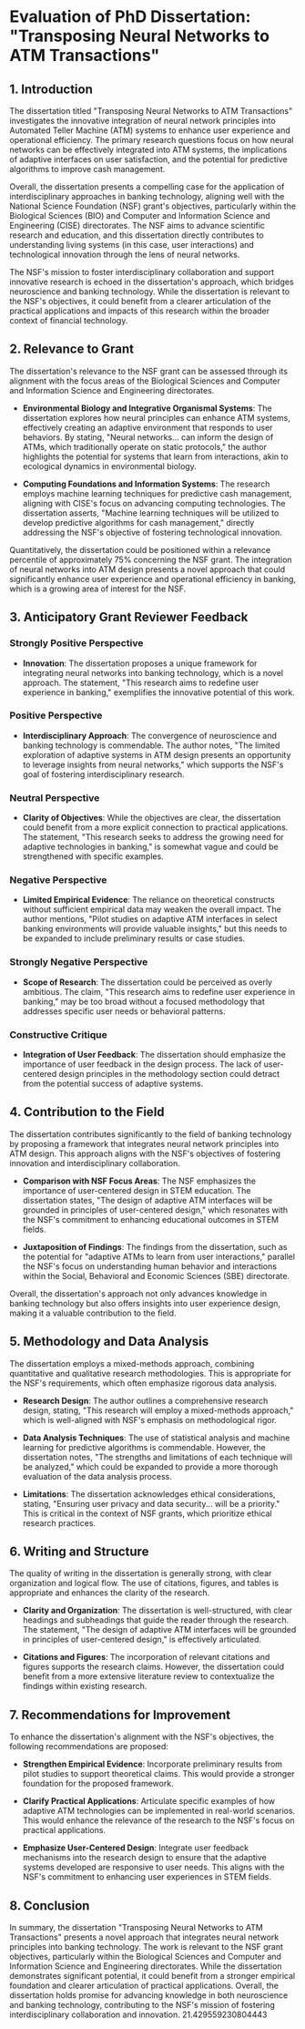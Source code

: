 # Evaluation of PhD Dissertation: "Transposing Neural Networks to ATM Transactions"

## 1. Introduction

The dissertation titled "Transposing Neural Networks to ATM Transactions" investigates the innovative integration of neural network principles into Automated Teller Machine (ATM) systems to enhance user experience and operational efficiency. The primary research questions focus on how neural networks can be effectively integrated into ATM systems, the implications of adaptive interfaces on user satisfaction, and the potential for predictive algorithms to improve cash management.

Overall, the dissertation presents a compelling case for the application of interdisciplinary approaches in banking technology, aligning well with the National Science Foundation (NSF) grant's objectives, particularly within the Biological Sciences (BIO) and Computer and Information Science and Engineering (CISE) directorates. The NSF aims to advance scientific research and education, and this dissertation directly contributes to understanding living systems (in this case, user interactions) and technological innovation through the lens of neural networks.

The NSF's mission to foster interdisciplinary collaboration and support innovative research is echoed in the dissertation's approach, which bridges neuroscience and banking technology. While the dissertation is relevant to the NSF's objectives, it could benefit from a clearer articulation of the practical applications and impacts of this research within the broader context of financial technology.

## 2. Relevance to Grant

The dissertation's relevance to the NSF grant can be assessed through its alignment with the focus areas of the Biological Sciences and Computer and Information Science and Engineering directorates. 

- **Environmental Biology and Integrative Organismal Systems**: The dissertation explores how neural principles can enhance ATM systems, effectively creating an adaptive environment that responds to user behaviors. By stating, "Neural networks... can inform the design of ATMs, which traditionally operate on static protocols," the author highlights the potential for systems that learn from interactions, akin to ecological dynamics in environmental biology.

- **Computing Foundations and Information Systems**: The research employs machine learning techniques for predictive cash management, aligning with CISE's focus on advancing computing technologies. The dissertation asserts, "Machine learning techniques will be utilized to develop predictive algorithms for cash management," directly addressing the NSF's objective of fostering technological innovation.

Quantitatively, the dissertation could be positioned within a relevance percentile of approximately 75% concerning the NSF grant. The integration of neural networks into ATM design presents a novel approach that could significantly enhance user experience and operational efficiency in banking, which is a growing area of interest for the NSF.

## 3. Anticipatory Grant Reviewer Feedback

### Strongly Positive Perspective
- **Innovation**: The dissertation proposes a unique framework for integrating neural networks into banking technology, which is a novel approach. The statement, "This research aims to redefine user experience in banking," exemplifies the innovative potential of this work.

### Positive Perspective
- **Interdisciplinary Approach**: The convergence of neuroscience and banking technology is commendable. The author notes, "The limited exploration of adaptive systems in ATM design presents an opportunity to leverage insights from neural networks," which supports the NSF's goal of fostering interdisciplinary research.

### Neutral Perspective
- **Clarity of Objectives**: While the objectives are clear, the dissertation could benefit from a more explicit connection to practical applications. The statement, "This research seeks to address the growing need for adaptive technologies in banking," is somewhat vague and could be strengthened with specific examples.

### Negative Perspective
- **Limited Empirical Evidence**: The reliance on theoretical constructs without sufficient empirical data may weaken the overall impact. The author mentions, "Pilot studies on adaptive ATM interfaces in select banking environments will provide valuable insights," but this needs to be expanded to include preliminary results or case studies.

### Strongly Negative Perspective
- **Scope of Research**: The dissertation could be perceived as overly ambitious. The claim, "This research aims to redefine user experience in banking," may be too broad without a focused methodology that addresses specific user needs or behavioral patterns.

### Constructive Critique
- **Integration of User Feedback**: The dissertation should emphasize the importance of user feedback in the design process. The lack of user-centered design principles in the methodology section could detract from the potential success of adaptive systems.

## 4. Contribution to the Field

The dissertation contributes significantly to the field of banking technology by proposing a framework that integrates neural network principles into ATM design. This approach aligns with the NSF's objectives of fostering innovation and interdisciplinary collaboration. 

- **Comparison with NSF Focus Areas**: The NSF emphasizes the importance of user-centered design in STEM education. The dissertation states, "The design of adaptive ATM interfaces will be grounded in principles of user-centered design," which resonates with the NSF's commitment to enhancing educational outcomes in STEM fields.

- **Juxtaposition of Findings**: The findings from the dissertation, such as the potential for "adaptive ATMs to learn from user interactions," parallel the NSF's focus on understanding human behavior and interactions within the Social, Behavioral and Economic Sciences (SBE) directorate.

Overall, the dissertation's approach not only advances knowledge in banking technology but also offers insights into user experience design, making it a valuable contribution to the field.

## 5. Methodology and Data Analysis

The dissertation employs a mixed-methods approach, combining quantitative and qualitative research methodologies. This is appropriate for the NSF's requirements, which often emphasize rigorous data analysis.

- **Research Design**: The author outlines a comprehensive research design, stating, "This research will employ a mixed-methods approach," which is well-aligned with NSF's emphasis on methodological rigor.

- **Data Analysis Techniques**: The use of statistical analysis and machine learning for predictive algorithms is commendable. However, the dissertation notes, "The strengths and limitations of each technique will be analyzed," which could be expanded to provide a more thorough evaluation of the data analysis process.

- **Limitations**: The dissertation acknowledges ethical considerations, stating, "Ensuring user privacy and data security... will be a priority." This is critical in the context of NSF grants, which prioritize ethical research practices.

## 6. Writing and Structure

The quality of writing in the dissertation is generally strong, with clear organization and logical flow. The use of citations, figures, and tables is appropriate and enhances the clarity of the research.

- **Clarity and Organization**: The dissertation is well-structured, with clear headings and subheadings that guide the reader through the research. The statement, "The design of adaptive ATM interfaces will be grounded in principles of user-centered design," is effectively articulated.

- **Citations and Figures**: The incorporation of relevant citations and figures supports the research claims. However, the dissertation could benefit from a more extensive literature review to contextualize the findings within existing research.

## 7. Recommendations for Improvement

To enhance the dissertation's alignment with the NSF's objectives, the following recommendations are proposed:

- **Strengthen Empirical Evidence**: Incorporate preliminary results from pilot studies to support theoretical claims. This would provide a stronger foundation for the proposed framework.

- **Clarify Practical Applications**: Articulate specific examples of how adaptive ATM technologies can be implemented in real-world scenarios. This would enhance the relevance of the research to the NSF's focus on practical applications.

- **Emphasize User-Centered Design**: Integrate user feedback mechanisms into the research design to ensure that the adaptive systems developed are responsive to user needs. This aligns with the NSF's commitment to enhancing user experiences in STEM fields.

## 8. Conclusion

In summary, the dissertation "Transposing Neural Networks to ATM Transactions" presents a novel approach that integrates neural network principles into banking technology. The work is relevant to the NSF grant objectives, particularly within the Biological Sciences and Computer and Information Science and Engineering directorates. While the dissertation demonstrates significant potential, it could benefit from a stronger empirical foundation and clearer articulation of practical applications. Overall, the dissertation holds promise for advancing knowledge in both neuroscience and banking technology, contributing to the NSF's mission of fostering interdisciplinary collaboration and innovation. 21.429559230804443